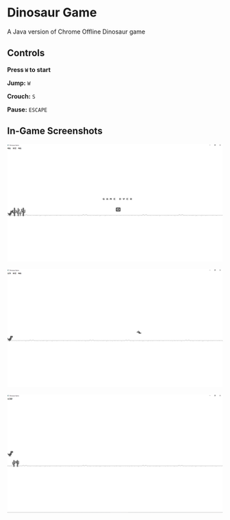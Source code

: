 # Dinosaur Game

A Java version of Chrome Offline Dinosaur game

## Controls

**Press `W` to start**

**Jump:** `W`

**Crouch:** `S`

**Pause:** `ESCAPE`


## In-Game Screenshots

![](src/Resources/In%20Game%20Screenshots/Screenshot_1.png)


![](src/Resources/In%20Game%20Screenshots/Screenshot_2.png)


![](src/Resources/In%20Game%20Screenshots/Screenshot_3.png)
